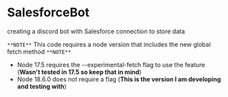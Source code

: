 # SalesforceBot
creating a discord bot with Salesforce connection to store data

`**NOTE**` This code requires a node version that includes the new global fetch method `**NOTE**`
* Node 17.5 requires the --experimental-fetch flag to use the feature (**Wasn't tested in 17.5 so keep that in mind**)
* Node 18.6.0 does not require a flag (**This is the version I am developing and testing with**)